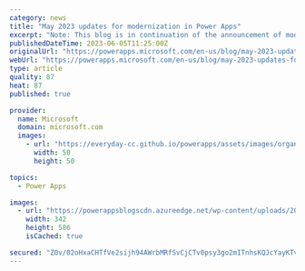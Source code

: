 ```yaml
---
category: news
title: "May 2023 updates for modernization in Power Apps"
excerpt: "Note: This blog is in continuation of the announcement of modern controls coming to canvas apps &amp; new look for model driven apps. We thank our community and users for the active engagement on the journey to modernize Power Apps. This blog outlines the modernization updates we rolled out or are rolling"
publishedDateTime: 2023-06-05T11:25:00Z
originalUrl: "https://powerapps.microsoft.com/en-us/blog/may-2023-updates-for-modernization-in-power-apps/"
webUrl: "https://powerapps.microsoft.com/en-us/blog/may-2023-updates-for-modernization-in-power-apps/"
type: article
quality: 87
heat: 87
published: true

provider:
  name: Microsoft
  domain: microsoft.com
  images:
    - url: "https://everyday-cc.github.io/powerapps/assets/images/organizations/microsoft.com-50x50.jpg"
      width: 50
      height: 50

topics:
  - Power Apps

images:
  - url: "https://powerappsblogscdn.azureedge.net/wp-content/uploads/2023/05/image-9.png"
    width: 342
    height: 586
    isCached: true

secured: "Z0v/02oHxaCHTfVe2sijh94AWrbMRfSvCjCTv0psy3go2mITnhsKQJcYayKTv8eH9n/JdBvkYt0kjjjbXPRcfPQj+wZJHxd6I+VoOVbwh7Bqw0iSb59VDMbrnKeowPP15N7F/mFpETJCWqdSNsDfOsp/GtcPloufx20/GHHByg0SQ+CkhxDj1sq6I2GI0NjBw6cINL6TJ/miSI6CxksUhMfC+gDD/bXTaQ0aJwxnyWRfuq5rO0TY+kYnsZueqOFy+X72AH9bBW7IBrLM1JjPujB14agWzlcpGHBtyMSDzzkJNwPrCZTnL4EJ+VBqyB6Eck3BZ5/zMHRXyCjxTq/pV1KKp/YIBWPkAzN4RzWeL/E=;Iy5betLqc9JjDv6NFry38g=="
---
```


